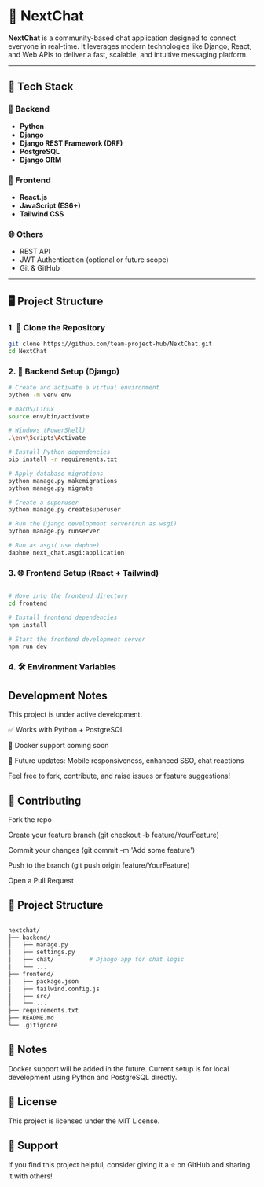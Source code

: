 # 💬 NextChat

**NextChat** is a community-based chat application designed to connect everyone in real-time. It leverages modern technologies like Django, React, and Web APIs to deliver a fast, scalable, and intuitive messaging platform.

---

## 🚀 Tech Stack

### 🔧 Backend
- **Python**
- **Django**
- **Django REST Framework (DRF)**
- **PostgreSQL**
- **Django ORM**

### 🎨 Frontend
- **React.js**
- **JavaScript (ES6+)**
- **Tailwind CSS**

### 🌐 Others
- REST API
- JWT Authentication (optional or future scope)
- Git & GitHub

---

## 🖥️ Project Structure

### 1. 🚀 Clone the Repository

```bash
git clone https://github.com/team-project-hub/NextChat.git
cd NextChat
```

### 2. 🧪 Backend Setup (Django)

```bash
# Create and activate a virtual environment
python -m venv env

# macOS/Linux
source env/bin/activate

# Windows (PowerShell)
.\env\Scripts\Activate

# Install Python dependencies
pip install -r requirements.txt

# Apply database migrations
python manage.py makemigrations
python manage.py migrate

# Create a superuser
python manage.py createsuperuser

# Run the Django development server(run as wsgi)
python manage.py runserver

# Run as asgi( use daphne)
daphne next_chat.asgi:application

```

### 3. 🌐 Frontend Setup (React + Tailwind)

```bash

# Move into the frontend directory
cd frontend

# Install frontend dependencies
npm install

# Start the frontend development server
npm run dev

```

### 4. 🛠️ Environment Variables

##  Development Notes

This project is under active development.

✅ Works with Python + PostgreSQL

🐳 Docker support coming soon

📱 Future updates: Mobile responsiveness, enhanced SSO, chat reactions

Feel free to fork, contribute, and raise issues or feature suggestions!

## 🤝 Contributing

Fork the repo

Create your feature branch (git checkout -b feature/YourFeature)

Commit your changes (git commit -m 'Add some feature')

Push to the branch (git push origin feature/YourFeature)

Open a Pull Request

## 📂 Project Structure

```bash

nextchat/
├── backend/
│   ├── manage.py
│   ├── settings.py
│   ├── chat/          # Django app for chat logic
│   └── ...
├── frontend/
│   ├── package.json
│   ├── tailwind.config.js
│   ├── src/
│   └── ...
├── requirements.txt
├── README.md
└── .gitignore

```

## 📌 Notes
Docker support will be added in the future.
Current setup is for local development using Python and PostgreSQL directly.

## 📄 License
This project is licensed under the MIT License.

## 🙌 Support
If you find this project helpful, consider giving it a ⭐ on GitHub and sharing it with others!







